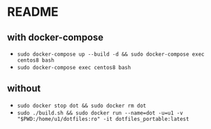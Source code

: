 # README

## with docker-compose
- `sudo docker-compose up --build -d && sudo docker-compose exec centos8 bash`
- `sudo docker-compose exec centos8 bash`

## without
- `sudo docker stop dot && sudo docker rm dot`
- `sudo ./build.sh && sudo docker run --name=dot -u=u1 -v "$PWD:/home/u1/dotfiles:ro" -it dotfiles_portable:latest`
